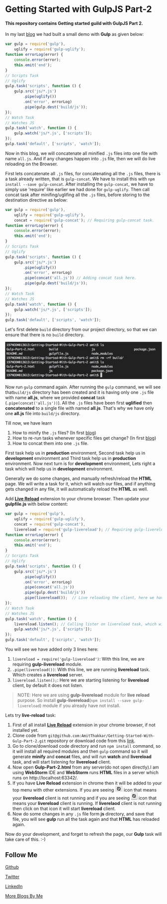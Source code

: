 # Getting Started with GulpJS Part-2

#### This repository contains Getting started guild with GulpJS Part 2.

In my last [blog](http://codechutney.in/blog/nodejs/getting-started-with-gulp/) we had built a small demo with **Gulp** as given below:

```JavaScript
var gulp = require('gulp'),
    uglify = require('gulp-uglify');
function errorLog(error) {
    console.error(error);
    this.emit('end');
}
// Scripts Task
// Uglify
gulp.task('scripts', function () {
    gulp.src('js/*.js')
        .pipe(uglify())
        .on('error', errorLog)
        .pipe(gulp.dest('build/js'));
});
// Watch Task
// Watches JS
gulp.task('watch', function () {
    gulp.watch('js/*.js', ['scripts']);
});
gulp.task('default', ['scripts', 'watch']);
```

Now in this blog, we will concatenate all minified ```.js``` files into one file with name ```all.js```. And if any changes happen into ```.js``` file, then we will do live reloading on the Browser.

First lets concatenate all ```.js``` files, for concatenating all the ```.js``` files, there is a task already written, that is ```gulp-concat```. We have to install this with ```npm install --save gulp-concat```. After installing the ```gulp-concat```, we have to simply use 'require' like earlier we had done for ```gulp-uglify```. Then call concat task after minifing/uglifing all the ```.js``` files, before storing to the destination directive as below:

```JavaScript
var gulp = require('gulp'),
    uglify = require('gulp-uglify'),
    concat = require('gulp-concat'); // Requiring gulp-concat task.
function errorLog(error) {
    console.error(error);
    this.emit('end');
}
// Scripts Task
// Uglify
gulp.task('scripts', function () {
    gulp.src('js/*.js')
        .pipe(uglify())
        .on('error', errorLog)
        .pipe(concat('all.js')) // Adding concat task here.
        .pipe(gulp.dest('build/js'));
});
// Watch Task
// Watches JS
gulp.task('watch', function () {
    gulp.watch('js/*.js', ['scripts']);
});
gulp.task('default', ['scripts', 'watch']);
```

Let's first delete ```build``` directory from our project directory, so that we can ensure that there is no ```build``` directory.

![RemoveBuildDirectory.png](https://raw.githubusercontent.com/AmitThakkar/Getting-Started-With-Gulp-Part-2/master/RemoveBuildDirectory.png)

Now run ```gulp``` command again. After running the ```gulp``` command, we will see that```build/js``` directory has been created and it is having only one ```.js``` file with name **all.js**, where we provided **concat** task (```.pipe(concat('all.js'))```). All the ```.js``` files have been first **uglified** then **concatenated** to a single file with named **all.js**. That's why we have only one **all.js** file into ```build/js``` directory.

Till now, we have learn

1. How to minify the ```.js``` files? (In first [blog](http://codechutney.in/blog/nodejs/getting-started-with-gulp/))
2. How to re-run tasks whenever specific files get change? (In first [blog](http://codechutney.in/blog/nodejs/getting-started-with-gulp/))
3. How to concat them into one ```.js``` file.

First task help us in **production** environment, Second task help us in **development** environment and Third task help us in **production** environment. Now next turn is for **development** environment, Lets right a task which will help us in **development** environment.

Generally we do some changes, and manually refresh/reload the **HTML** page. We will write a task for it, which will watch our files, and if anything gets changed in any file, it will automatically reload the **HTML** as well.

Add **[Live Reload](https://chrome.google.com/webstore/detail/livereload/jnihajbhpnppcggbcgedagnkighmdlei/reviews?hl=en)** extension to your chrome browser. Then update your **gulpfile.js** with below content:

```JavaScript
var gulp = require('gulp'),
    uglify = require('gulp-uglify'),
    concat = require('gulp-concat'),
    livereload = require('gulp-livereload'); // Requiring gulp-livereload task.
function errorLog(error) {
    console.error(error);
    this.emit('end');
}
// Scripts Task
// Uglify
gulp.task('scripts', function () {
    gulp.src('js/*.js')
        .pipe(uglify())
        .on('error', errorLog)
        .pipe(concat('all.js'))
        .pipe(gulp.dest('build/js'))
        .pipe(livereload());  // Live reloading the client, here we have chrome browser.
});
// Watch Task
// Watches JS
gulp.task('watch', function () {
    livereload.listen(); // Calling lister on livereload task, which will start listening for livereload client.
    gulp.watch('js/*.js', ['scripts']);
});
gulp.task('default', ['scripts', 'watch']);
```

You will see we have added only 3 lines here:

1. ```livereload = require('gulp-livereload')```: With this line, we are requiring **gulp-livereload** module.
2. ```.pipe(livereload())```: With this line, we are running **livereload** task. Which creates a **livereload** server.
3. ```livereload.listen();```: Here we are starting listening for **livereload** client, by default it does not listen.

> NOTE: Here we are using **gulp-livereload** module for **live** **reload** purpose. So install **gulp-livereload**(```npm install --save gulp-livereload```) module if you already have not install.

Lets try **live-reload** task:

1. First of all install **[Live Reload](https://chrome.google.com/webstore/detail/livereload/jnihajbhpnppcggbcgedagnkighmdlei/reviews?hl=en)** extension in your chrome browser, if not installed yet.
2. Clone code from ```git@github.com:AmitThakkar/Getting-Started-With-Gulp-Part-2.git``` repository or download code from this [link](https://github.com/AmitThakkar/Getting-Started-With-Gulp-Part-2).
3. Go to clone/download code directory and run ```npm install``` command, so it will install all required modules and then ```gulp``` command so it will generate **minify** and **concat** files, and will run **watch** and **livereload** task, and will start listening for **livereload** client.
4. Now open **Gulp-Part-2.html** from any server(do not open directly).I am using **WebStorm** IDE and **WebStorm** runs **HTML** files in a server which runs on http://localhost:63342/.
5. If you have **Live Reload** extension in chrome then it will be added to your top menu with other extensions. If you are seeing ![Off](https://raw.githubusercontent.com/AmitThakkar/Getting-Started-With-Gulp-Part-2/master/images/Not%20Running.png) icon that means your **livereload** client is not running and if you are seeing ![On](https://raw.githubusercontent.com/AmitThakkar/Getting-Started-With-Gulp-Part-2/master/images/Running.png) icon that means your **livereload** client is running. If **liverelaod** client is not running then click on that icon it will start **livereload** client.
6. Now do some changes in any ```.js``` file form **js** directory, and save that file, you will see **gulp** run all the task again and that **HTML** has reloaded again.

Now do your development, and forget to refresh the page, our **Gulp** task will take care of this. :-)

Follow Me
---
[Github](https://github.com/AmitThakkar)

[Twitter](https://twitter.com/amit_thakkar01)

[LinkedIn](https://in.linkedin.com/in/amitthakkar01)

[More Blogs By Me](https://amitthakkar.github.io/)

